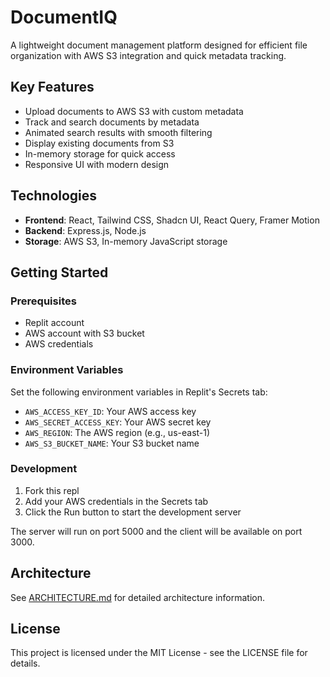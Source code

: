 
# DocumentIQ

A lightweight document management platform designed for efficient file organization with AWS S3 integration and quick metadata tracking.

## Key Features

- Upload documents to AWS S3 with custom metadata
- Track and search documents by metadata
- Animated search results with smooth filtering
- Display existing documents from S3
- In-memory storage for quick access
- Responsive UI with modern design

## Technologies

- **Frontend**: React, Tailwind CSS, Shadcn UI, React Query, Framer Motion
- **Backend**: Express.js, Node.js
- **Storage**: AWS S3, In-memory JavaScript storage

## Getting Started

### Prerequisites

- Replit account
- AWS account with S3 bucket
- AWS credentials

### Environment Variables

Set the following environment variables in Replit's Secrets tab:

- `AWS_ACCESS_KEY_ID`: Your AWS access key
- `AWS_SECRET_ACCESS_KEY`: Your AWS secret key
- `AWS_REGION`: The AWS region (e.g., us-east-1)
- `AWS_S3_BUCKET_NAME`: Your S3 bucket name

### Development

1. Fork this repl
2. Add your AWS credentials in the Secrets tab
3. Click the Run button to start the development server

The server will run on port 5000 and the client will be available on port 3000.

## Architecture

See [ARCHITECTURE.md](ARCHITECTURE.md) for detailed architecture information.

## License

This project is licensed under the MIT License - see the LICENSE file for details.
